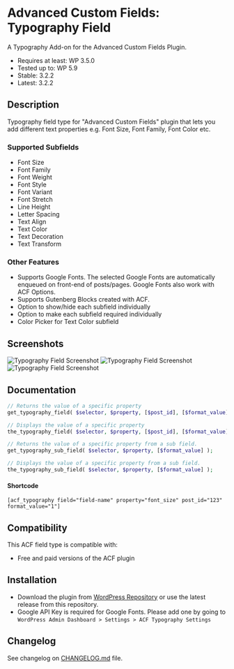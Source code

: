 # Advanced Custom Fields: Typography Field

A Typography Add-on for the Advanced Custom Fields Plugin.

  - Requires at least: WP 3.5.0
  - Tested up to: WP 5.9
  - Stable: 3.2.2
  - Latest: 3.2.2

## Description
Typography field type for "Advanced Custom Fields" plugin that lets you add different text properties e.g. Font Size, Font Family, Font Color etc.
### Supported Subfields
* Font Size
* Font Family
* Font Weight
* Font Style
* Font Variant
* Font Stretch
* Line Height
* Letter Spacing
* Text Align
* Text Color
* Text Decoration
* Text Transform

### Other Features
* Supports Google Fonts. The selected Google Fonts are automatically enqueued on front-end of posts/pages. Google Fonts also work with ACF Options.
* Supports Gutenberg Blocks created with ACF.
* Option to show/hide each subfield individually
* Option to make each subfield required individually
* Color Picker for Text Color subfield

## Screenshots
![Typography Field Screenshot](https://raw.githubusercontent.com/mujahidi/typography/master/screenshot-1.png "Typography Sample Field Settings")
![Typography Field Screenshot](https://raw.githubusercontent.com/mujahidi/typography/master/screenshot-2.png "Typography Sample Field Content Editing")
![Typography Field Screenshot](https://raw.githubusercontent.com/mujahidi/typography/master/screenshot-3.png "Google Key Field required for Google Fonts")

## Documentation
```php
// Returns the value of a specific property
get_typography_field( $selector, $property, [$post_id], [$format_value] );

// Displays the value of a specific property
the_typography_field( $selector, $property, [$post_id], [$format_value] );

// Returns the value of a specific property from a sub field.
get_typography_sub_field( $selector, $property, [$format_value] );

// Displays the value of a specific property from a sub field.
the_typography_sub_field( $selector, $property, [$format_value] );
```
#### Shortcode
`[acf_typography field="field-name" property="font_size" post_id="123" format_value="1"]`

## Compatibility

This ACF field type is compatible with:
* Free and paid versions of the ACF plugin

## Installation

- Download the plugin from [WordPress Repository](https://wordpress.org/plugins/acf-typography-field/) or use the latest release from this repository.
- Google API Key is required for Google Fonts. Please add one by going to `WordPress Admin Dashboard > Settings > ACF Typography Settings`

## Changelog
See changelog on [CHANGELOG.md](CHANGELOG.md) file.